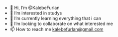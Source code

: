 - 👋 Hi, I’m @KalebeFurlan
- 👀 I’m interested in studys
- 🌱 I’m currently learning everything that i can
- 💞️ I’m looking to collaborate on what interested me
- 📫 How to reach me kalebefurlan@gmail.com

<!---
KalebeFurlan/KalebeFurlan is a ✨ special ✨ repository because its `README.md` (this file) appears on your GitHub profile.
You can click the Preview link to take a look at your changes.
--->
